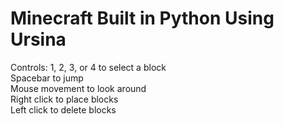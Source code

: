 # Minecraft Built in Python Using Ursina
Controls:
1, 2, 3, or 4 to select a block<br />
Spacebar to jump<br />
Mouse movement to look around<br /> 
Right click to place blocks<br />
Left click to delete blocks<br />
